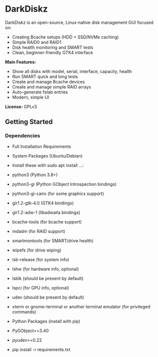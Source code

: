 # DarkDiskz

DarkDiskz is an open-source, Linux-native disk management GUI focused on:

- Creating Bcache setups (HDD + SSD/NVMe caching)
- Simple RAID0 and RAID1
- Disk health monitoring and SMART tests
- Clean, beginner-friendly GTK4 interface

**Main Features:**
- Show all disks with model, serial, interface, capacity, health
- Run SMART quick and long tests
- Create and manage Bcache devices
- Create and manage simple RAID arrays
- Auto-generate fstab entries
- Modern, simple UI

**License:** GPLv3

## Getting Started

### Dependencies
- Full Installation Requirements
- System Packages (Ubuntu/Debian)
- Install these with sudo apt install ...:
- python3 (Python 3.8+)
- python3-gi (Python GObject Introspection bindings)
- python3-gi-cairo (for some graphics support)
- gir1.2-gtk-4.0 (GTK4 bindings)
- gir1.2-adw-1 (libadwaita bindings)
- bcache-tools (for bcache support)
- mdadm (for RAID support)
- smartmontools (for SMART/drive health)
- wipefs (for drive wiping)
- lsb-release (for system info)
- lshw (for hardware info, optional)
- lsblk (should be present by default)
- lspci (for GPU info, optional)
- udev (should be present by default)
- xterm or gnome-terminal or another terminal emulator (for privileged commands)

- Python Packages (install with pip)
- PyGObject>=3.40
- pyudev>=0.22

- pip install -r requirements.txt


